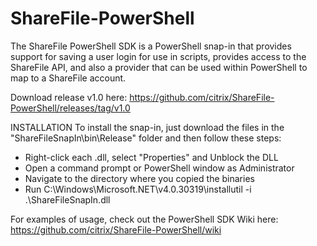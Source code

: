 ShareFile-PowerShell
====================
The ShareFile PowerShell SDK is a PowerShell snap-in that provides support for saving a user login for use in scripts, provides access to the ShareFile API, and also a provider that can be used within PowerShell to map to a ShareFile account.

Download release v1.0 here: https://github.com/citrix/ShareFile-PowerShell/releases/tag/v1.0

INSTALLATION
To install the snap-in, just download the files in the "ShareFileSnapIn\bin\Release" folder and then follow these steps:
* Right-click each .dll, select "Properties" and Unblock the DLL
* Open a command prompt or PowerShell window as Administrator
* Navigate to the directory where you copied the binaries
* Run C:\Windows\Microsoft.NET\v4.0.30319\installutil -i .\ShareFileSnapIn.dll


For examples of usage, check out the PowerShell SDK Wiki here:
https://github.com/citrix/ShareFile-PowerShell/wiki
